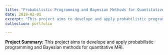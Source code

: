 ```yaml
---
title: "Probabilistic Programming and Bayesian Methods for Quantitative MRI"
date: 2019-02-01
excerpt: "This project aims to develope and apply probabilistic programming and Bayesian methods for quantitative MRI. <br/><img src='/images/500x300.png'>"
collection: portfolio

---
```


**Project Summary:** This project aims to develope and apply probabilistic programming and Bayesian methods for quantitative MRI.
